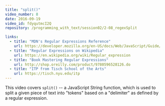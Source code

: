 ```yaml
---
title: "split()"
video_number: 8
date: 2016-09-19
video_id: fdyqutmcI2Q
repository: /programming_with_text/session02/2-08_regexSplit

links:
  - title: "MDN's Regular Expressions Reference"
    url: https://developer.mozilla.org/en-US/docs/Web/JavaScript/Guide/Regular_Expressions
  - title: "Regular Expressions on Wikipedia"
    url: https://en.wikipedia.org/wiki/Regular_expression
  - title: "Book Mastering Regular Expressions"
    url: http://shop.oreilly.com/product/9780596528126.do
  - title: "ITP from Tisch School of the Arts"
    url: https://tisch.nyu.edu/itp
---
```


This video covers `split()` -- a JavaScript String function, which is used to split a given piece of text into "tokens" based on a "delimiter" as defined by a regular expression.
